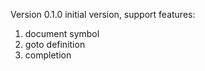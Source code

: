 Version 0.1.0
initial version, support features:
1. document symbol
2. goto definition
3. completion